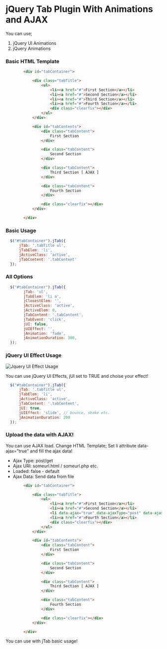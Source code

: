 # jQuery Tab Plugin With Animations and AJAX
You can use;
1. jQuery UI Animations
2. jQuery Animations

### Basic HTML Template
```html
        <div id="tabContainer">

            <div class="tabTitle">
                <ul>
                    <li><a href="#">First Section</a></li>
                    <li><a href="#">Second Section</a></li>
                    <li><a href="#">Third Section</a></li>
                    <li><a href="#">Fourth Section</a></li>
                    <div class="clearfix"></div>
                </ul>
            </div>

            <div id="tabContents">
                <div class="tabContent">
                    First Section
                </div>

                <div class="tabContent">
                    Second Section
                </div>

                <div class="tabContent">
                    Third Section [ AJAX ]
                </div>

                <div class="tabContent">
                    Fourth Section
                </div>

                <div class="clearfix"></div>
            </div>

        </div>
```

### Basic Usage
```javascript
  $("#tabContainer").jTab({
      jTab: '.tabTitle ul', 
      jTabElem: 'li',
      jActiveClass: 'active',
      jTabContent: '.tabContent'
  });
```
### All Options
```javascript
  $("#tabContainer").jTab({
        jTab: 'ul',
        jTabElem: 'li a',
        jClosestElem: '',
        jActiveClass: 'active',
        jActiveElem: 0,
        jTabContent: '.tabContent',
        jTabEvent: 'click',
        jUI: false,
        jUIEffect: '',
        jAnimation: 'fade',
        jAnimationDuration: 300,
  });
```
### jQuery UI Effect Usage
![Jquery UI Effect Usage](http://e-yurtseven.net/jTab/bounce.gif)

You can use jQuery UI Effects, jUI set to TRUE and choise your effect!
```javascript
  $("#tabContainer").jTab({
      jTab: '.tabTitle ul', 
      jTabElem: 'li',
      jActiveClass: 'active',
      jTabContent: '.tabContent',
      jUI: true,
      jUIEffect: 'slide', // bounce, shake etc.
      jAnimationDuration: 200
  });
```
### Upload the data with AJAX!
You can use AJAX load. Change HTML Template;
Set li attribute data-ajax="true" and fill the ajax data!
* Ajax Type: post/get
* Ajax URI: someurl.html / someurl.php etc.
* Loaded: false - default
* Ajax Data: Send data from file

```html
        <div id="tabContainer">

            <div class="tabTitle">
                <ul>
                    <li><a href="#">First Section</a></li>
                    <li><a href="#">Second Section</a></li>
                    <li data-ajax="true" data-ajaxType="post" data-ajaxURI="ajax.php" data-loaded="false" data-ajaxData="data=data"><a href="#">Third Section [ AJAX ]</a></li>
                    <li><a href="#">Fourth Section</a></li>
                    <div class="clearfix"></div>
                </ul>
            </div>

            <div id="tabContents">
                <div class="tabContent">
                    First Section
                </div>

                <div class="tabContent">
                    Second Section
                </div>

                <div class="tabContent">
                    Third Section [ AJAX ]
                </div>

                <div class="tabContent">
                    Fourth Section
                </div>

                <div class="clearfix"></div>
            </div>

        </div>
```
You can use with jTab basic usage!


